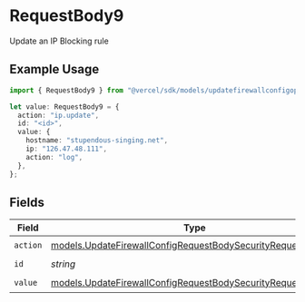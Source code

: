 # RequestBody9

Update an IP Blocking rule

## Example Usage

```typescript
import { RequestBody9 } from "@vercel/sdk/models/updatefirewallconfigop.js";

let value: RequestBody9 = {
  action: "ip.update",
  id: "<id>",
  value: {
    hostname: "stupendous-singing.net",
    ip: "126.47.48.111",
    action: "log",
  },
};
```

## Fields

| Field                                                                                                                              | Type                                                                                                                               | Required                                                                                                                           | Description                                                                                                                        |
| ---------------------------------------------------------------------------------------------------------------------------------- | ---------------------------------------------------------------------------------------------------------------------------------- | ---------------------------------------------------------------------------------------------------------------------------------- | ---------------------------------------------------------------------------------------------------------------------------------- |
| `action`                                                                                                                           | [models.UpdateFirewallConfigRequestBodySecurityRequest9Action](../models/updatefirewallconfigrequestbodysecurityrequest9action.md) | :heavy_check_mark:                                                                                                                 | N/A                                                                                                                                |
| `id`                                                                                                                               | *string*                                                                                                                           | :heavy_check_mark:                                                                                                                 | N/A                                                                                                                                |
| `value`                                                                                                                            | [models.UpdateFirewallConfigRequestBodySecurityRequest9Value](../models/updatefirewallconfigrequestbodysecurityrequest9value.md)   | :heavy_check_mark:                                                                                                                 | N/A                                                                                                                                |